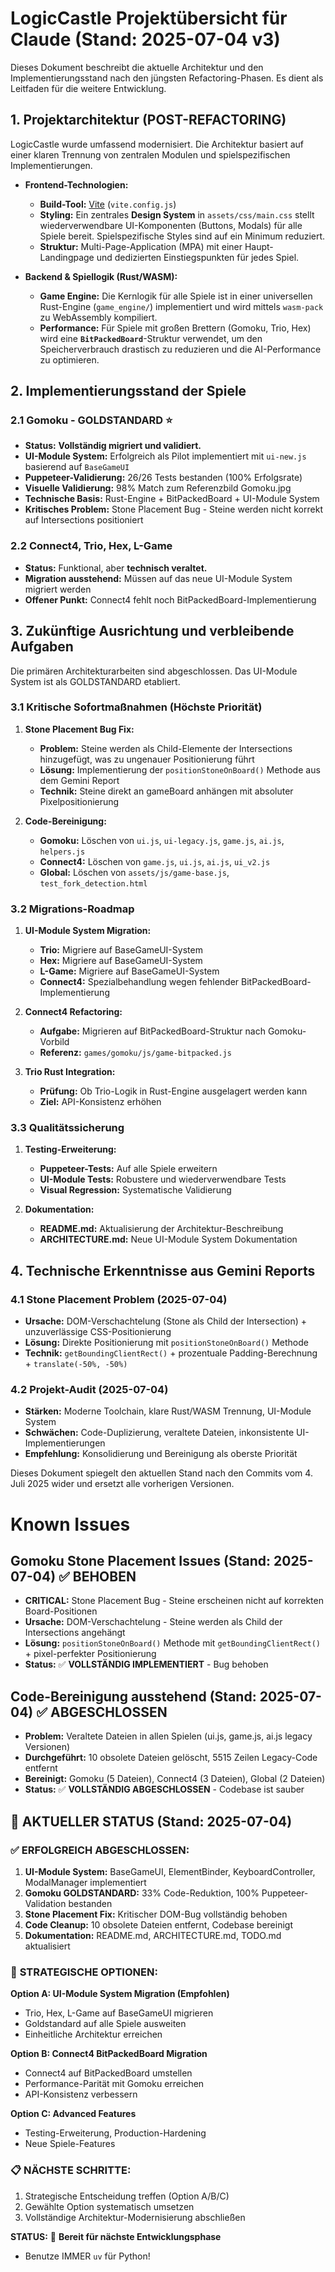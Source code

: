 # LogicCastle Projektübersicht für Claude (Stand: 2025-07-04 v3)

Dieses Dokument beschreibt die aktuelle Architektur und den Implementierungsstand nach den jüngsten Refactoring-Phasen. Es dient als Leitfaden für die weitere Entwicklung.

## 1. Projektarchitektur (POST-REFACTORING)

LogicCastle wurde umfassend modernisiert. Die Architektur basiert auf einer klaren Trennung von zentralen Modulen und spielspezifischen Implementierungen.

- **Frontend-Technologien:**
  - **Build-Tool:** [Vite](https://vitejs.dev/) (`vite.config.js`)
  - **Styling:** Ein zentrales **Design System** in `assets/css/main.css` stellt wiederverwendbare UI-Komponenten (Buttons, Modals) für alle Spiele bereit. Spielspezifische Styles sind auf ein Minimum reduziert.
  - **Struktur:** Multi-Page-Application (MPA) mit einer Haupt-Landingpage und dedizierten Einstiegspunkten für jedes Spiel.

- **Backend & Spiellogik (Rust/WASM):**
  - **Game Engine:** Die Kernlogik für alle Spiele ist in einer universellen Rust-Engine (`game_engine/`) implementiert und wird mittels `wasm-pack` zu WebAssembly kompiliert.
  - **Performance:** Für Spiele mit großen Brettern (Gomoku, Trio, Hex) wird eine **`BitPackedBoard`**-Struktur verwendet, um den Speicherverbrauch drastisch zu reduzieren und die AI-Performance zu optimieren.

## 2. Implementierungsstand der Spiele

### 2.1 Gomoku - GOLDSTANDARD ⭐
- **Status:** **Vollständig migriert und validiert.** 
- **UI-Module System:** Erfolgreich als Pilot implementiert mit `ui-new.js` basierend auf `BaseGameUI`
- **Puppeteer-Validierung:** 26/26 Tests bestanden (100% Erfolgsrate)
- **Visuelle Validierung:** 98% Match zum Referenzbild Gomoku.jpg
- **Technische Basis:** Rust-Engine + BitPackedBoard + UI-Module System
- **Kritisches Problem:** Stone Placement Bug - Steine werden nicht korrekt auf Intersections positioniert

### 2.2 Connect4, Trio, Hex, L-Game
- **Status:** Funktional, aber **technisch veraltet.**
- **Migration ausstehend:** Müssen auf das neue UI-Module System migriert werden
- **Offener Punkt:** Connect4 fehlt noch BitPackedBoard-Implementierung

## 3. Zukünftige Ausrichtung und verbleibende Aufgaben

Die primären Architekturarbeiten sind abgeschlossen. Das UI-Module System ist als GOLDSTANDARD etabliert.

### 3.1 Kritische Sofortmaßnahmen (Höchste Priorität)

1. **Stone Placement Bug Fix:**
   - **Problem:** Steine werden als Child-Elemente der Intersections hinzugefügt, was zu ungenauer Positionierung führt
   - **Lösung:** Implementierung der `positionStoneOnBoard()` Methode aus dem Gemini Report
   - **Technik:** Steine direkt an gameBoard anhängen mit absoluter Pixelpositionierung

2. **Code-Bereinigung:**
   - **Gomoku:** Löschen von `ui.js`, `ui-legacy.js`, `game.js`, `ai.js`, `helpers.js`
   - **Connect4:** Löschen von `game.js`, `ui.js`, `ai.js`, `ui_v2.js`
   - **Global:** Löschen von `assets/js/game-base.js`, `test_fork_detection.html`

### 3.2 Migrations-Roadmap

1. **UI-Module System Migration:**
   - **Trio:** Migriere auf BaseGameUI-System
   - **Hex:** Migriere auf BaseGameUI-System  
   - **L-Game:** Migriere auf BaseGameUI-System
   - **Connect4:** Spezialbehandlung wegen fehlender BitPackedBoard-Implementierung

2. **Connect4 Refactoring:**
   - **Aufgabe:** Migrieren auf BitPackedBoard-Struktur nach Gomoku-Vorbild
   - **Referenz:** `games/gomoku/js/game-bitpacked.js`

3. **Trio Rust Integration:**
   - **Prüfung:** Ob Trio-Logik in Rust-Engine ausgelagert werden kann
   - **Ziel:** API-Konsistenz erhöhen

### 3.3 Qualitätssicherung

1. **Testing-Erweiterung:**
   - **Puppeteer-Tests:** Auf alle Spiele erweitern
   - **UI-Module Tests:** Robustere und wiederverwendbare Tests
   - **Visual Regression:** Systematische Validierung

2. **Dokumentation:**
   - **README.md:** Aktualisierung der Architektur-Beschreibung
   - **ARCHITECTURE.md:** Neue UI-Module System Dokumentation

## 4. Technische Erkenntnisse aus Gemini Reports

### 4.1 Stone Placement Problem (2025-07-04)
- **Ursache:** DOM-Verschachtelung (Stone als Child der Intersection) + unzuverlässige CSS-Positionierung
- **Lösung:** Direkte Positionierung mit `positionStoneOnBoard()` Methode
- **Technik:** `getBoundingClientRect()` + prozentuale Padding-Berechnung + `translate(-50%, -50%)`

### 4.2 Projekt-Audit (2025-07-04)
- **Stärken:** Moderne Toolchain, klare Rust/WASM Trennung, UI-Module System
- **Schwächen:** Code-Duplizierung, veraltete Dateien, inkonsistente UI-Implementierungen
- **Empfehlung:** Konsolidierung und Bereinigung als oberste Priorität

Dieses Dokument spiegelt den aktuellen Stand nach den Commits vom 4. Juli 2025 wider und ersetzt alle vorherigen Versionen.

# Known Issues

## Gomoku Stone Placement Issues (Stand: 2025-07-04) ✅ **BEHOBEN**
- **CRITICAL:** Stone Placement Bug - Steine erscheinen nicht auf korrekten Board-Positionen
- **Ursache:** DOM-Verschachtelung - Steine werden als Child der Intersections angehängt
- **Lösung:** `positionStoneOnBoard()` Methode mit `getBoundingClientRect()` + pixel-perfekter Positionierung
- **Status:** ✅ **VOLLSTÄNDIG IMPLEMENTIERT** - Bug behoben

## Code-Bereinigung ausstehend (Stand: 2025-07-04) ✅ **ABGESCHLOSSEN**
- **Problem:** Veraltete Dateien in allen Spielen (ui.js, game.js, ai.js legacy Versionen)
- **Durchgeführt:** 10 obsolete Dateien gelöscht, 5515 Zeilen Legacy-Code entfernt
- **Bereinigt:** Gomoku (5 Dateien), Connect4 (3 Dateien), Global (2 Dateien)
- **Status:** ✅ **VOLLSTÄNDIG ABGESCHLOSSEN** - Codebase ist sauber

## 🎯 AKTUELLER STATUS (Stand: 2025-07-04)

### ✅ **ERFOLGREICH ABGESCHLOSSEN:**
1. **UI-Module System:** BaseGameUI, ElementBinder, KeyboardController, ModalManager implementiert
2. **Gomoku GOLDSTANDARD:** 33% Code-Reduktion, 100% Puppeteer-Validation bestanden
3. **Stone Placement Fix:** Kritischer DOM-Bug vollständig behoben
4. **Code Cleanup:** 10 obsolete Dateien entfernt, Codebase bereinigt  
5. **Dokumentation:** README.md, ARCHITECTURE.md, TODO.md aktualisiert

### 🎯 **STRATEGISCHE OPTIONEN:**

**Option A: UI-Module System Migration (Empfohlen)**
- Trio, Hex, L-Game auf BaseGameUI migrieren
- Goldstandard auf alle Spiele ausweiten
- Einheitliche Architektur erreichen

**Option B: Connect4 BitPackedBoard Migration**
- Connect4 auf BitPackedBoard umstellen
- Performance-Parität mit Gomoku erreichen
- API-Konsistenz verbessern

**Option C: Advanced Features**
- Testing-Erweiterung, Production-Hardening
- Neue Spiele-Features

### 📋 **NÄCHSTE SCHRITTE:**
1. Strategische Entscheidung treffen (Option A/B/C)
2. Gewählte Option systematisch umsetzen
3. Vollständige Architektur-Modernisierung abschließen

**STATUS:** 🚀 **Bereit für nächste Entwicklungsphase**

- Benutze IMMER `uv` für Python!